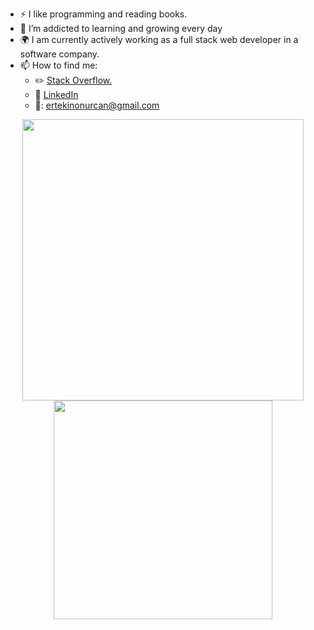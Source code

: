 
- :zap: I like programming and reading books.
- 🌱 I’m addicted to learning and growing every day
- :earth_africa: I am currently actively working as a full stack web developer in a software company. 
- 📫 How to find me: 
  - :pencil2: [Stack Overflow.](https://stackoverflow.com/users/16539745/constummer)
  - :office: [LinkedIn](https://www.linkedin.com/in/onurcan-ertekin/)
  - 📧: [ertekinonurcan@gmail.com](ertekinonurcan@gmail.com)
<p align="center"> 
<a href="https://github.com/onurcanertekin"><img align="center" width="450" src="https://github-readme-stats.vercel.app/api?username=onurcanertekin&show_icons=true&bg_color=0d1117&text_color=c8cdd0&title_color=3366ff&icon_color=3366ff&hide_border=true"/></a>
<a href="https://github.com/onurcanertekin"><img align="center" width="350" src="https://github-readme-stats.vercel.app/api/top-langs/?username=onurcanertekin&bg_color=0d1117&text_color=c8cdd0&title_color=3366ff&hide_border=true&layout=compact&langs_count=10"/></a>
  
</p>

